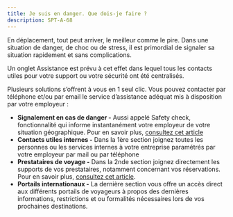 ```yaml
---
title: Je suis en danger. Que dois-je faire ?
description: SPT-A-68
---
```


En déplacement, tout peut arriver, le meilleur comme le pire. Dans une situation de danger, de choc ou de stress, il est primordial de signaler sa situation rapidement et sans complications.

Un onglet Assistance est prévu à cet effet dans lequel tous les contacts utiles pour votre support ou votre sécurité ont été centralisés.

Plusieurs solutions s’offrent à vous en 1 seul clic. Vous pouvez contacter par téléphone et/ou par email le service d’assistance adéquat mis à disposition par votre employeur :

* **Signalement en cas de danger -** Aussi appelé Safety check, fonctionnalité qui informe instantanément votre employeur de votre situation géographique. Pour en savoir plus, [consultez cet article](/fr/support-and-assistance/reporting-incident)
* **Contacts utiles internes -** Dans la 1ère section joignez toutes les personnes ou les services internes à votre entreprise paramétrés par votre employeur par mail ou par téléphone
* **Prestataires de voyage -** Dans la 2nde section joignez directement les supports de vos prestataires, notamment concernant vos réservations. Pour en savoir plus, [consultez cet article](/fr/support-and-assistance/contact-support-for-booking-issue).
* **Portails internationaux -** La dernière section vous offre un accès direct aux différents portails de voyageurs à propos des dernières informations, restrictions et ou formalités nécessaires lors de vos prochaines destinations.